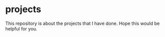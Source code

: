 # projects
This repository is about the projects that I have done. Hope this would be helpful for you.
